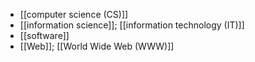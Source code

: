 - [[computer science (CS)]]
- [[information science]]; [[information technology (IT)]]
- [[software]]
- [[Web]]; [[World Wide Web (WWW)]]
